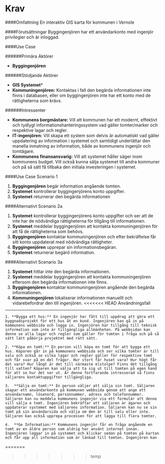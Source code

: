 Krav
======

####Omfattning
En interaktiv GIS karta för kommunen i Vernole  

####Förutsättningar
Byggingenjören har ett användarkonto med ingenjör privilegier och är inloggad.

####Use Case

######Primära Aktörer
   - **Byggingenjören**

######Stödjande Aktörer
   - **GIS Systemet***
   - **Kommuningenjören:** Kontaktas i fall den begärda informationen inte finns i databasen, eller om byggingenjören inte har ett konto med de rättigheterna som krävs.

######Intressenter
   - **Kommunens borgmästare:** Vill att kommunen har ett modernt, effektivt och tydlygt informationshanteringssystem vad gäller tomter/marker och respektive lagar och regler.
   - **IT-ingenjören:** Vill skapa ett system som delvis är automatiskt vad gäller uppdatering av information i systemet och samtidigt underlättar den manella inmatning av information, både av kommunens ingenjör och tomtägare.
   - **Kommunens finansansvarig:** Vill att systemet håller säger inom kommunens budget. Vill också  kunna sälja systemet till andra kommuner och på så sätt få tillbaka den initiala investeringen i systemet.


####Use Case Scenario 1
   1. **Byggingenjören** begär information angående tomten.
   2. **Systemet** kontrollerar byggingenjörens konto uppgifter.
   3. **Systemet** returnerar den begärda informationen

####Alternativt Scenario 2a
   1. **Systemet** kontrollerar byggingenjörens konto uppgifter och ser att de inte har de nödvändiga rättigheterna för tillgång till informationen.
   2. **Systemet** meddelar byggingenjören att kontakta kommuningenjören för att få de rättigheterna som behövs.
   3. **Byggingenjören** kontaktar kommuningenjören och efter bekräftelse får sitt konto uppdaterat med nödvändiga rättigheter.
   4. **Byggingenjören** upprepar sin informationsbegäran.
   5. **Systemet** returnerar begärd information.

####Alternativt Scenario 3a
   1. **Systemet** hittar inte den begärda informationen.
   2. **Systemet** meddelar byggingenjören att kontakta kommuningenjören eftersom den begärda informationen inte finns.
   3. **Byggingenjören** kontaktar kommuningenjören angående den begärda informationen.
   4. **Kommuningenjören** lokaliserar informationen manuellt och vidarebefordrar den till ingenjören.
<<<<<<< HEAD
Användningsfall
---------------
	1. **Bygga ett hus:** En ingenjör har fått till uppdrag att göra ett byggnadsprojekt för ett hus åt en kund. Ingenjören kan gå in på kommunens webbsida och logga in. Ingenjören har tillgång till teknisk information som inte är tillgängliga allmänheten. På webbsidan kan denne se alla lagar och regler som gäller för tomten i fråga och på så sätt lätt påbörja projektet med rätt sätt.
	
	2. **Köpa en tomt:** En person vill köpa en tomt för att bygga ett hus. Köparen går in på kommunens webbsida och ser vilka tomter är till salu och också se vilka lagar och regler gäller för respektive tomt och får svar på en del frågor. Hur stort får huset vara? Hur högt får det vara? Hur långt är det till närmaste elstolpe? Finns det tillgång till vatten? Köparen kan välja att ta sig ut till tomten på egen hand för att se hur det ser ut. Är denne fortfarande intresserad så finns säljarens kontaktuppgifter tillgängliga.

	3.	**Sälja en tomt:** En person väljer att sälja sin tomt. Säljaren skapar ett användarkonto på kommunen webbsida genom att ange ett användarnamn, lösenord, personnummer, adress och telefonnummer. Säljaren kan nu meddela kommunens ingenjör via ett formulär att denne vill sälja e tomt. Ingenjören bekräftar att säljaren är ägaren och  uppdaterar systemet med säljarens information. Säljaren kan nu se sin tomt på sin användarsida och välja om den är till salu eller inte. Säljaren kan också upprepa processen för att lägga till flera tomter.
	
	4.	**Ge Information:** Kommunens ingenjör får en fråga angående en tomt av en äldre person som aldrig har använt internet innan. Ingenjören loggar in på systemet och klickar sedan på tomten på kartan och får upp all information som är länkad till tomten. Ingenjören kan 
=======

 

>>>>>>> temp
